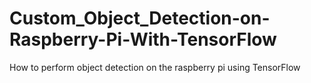 # Custom_Object_Detection-on-Raspberry-Pi-With-TensorFlow
How to perform object detection on the raspberry pi using TensorFlow
